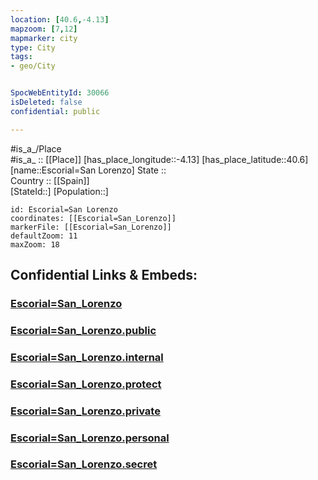 ```yaml
---
location: [40.6,-4.13] 
mapzoom: [7,12] 
mapmarker: city 
type: City
tags:
- geo/City


SpocWebEntityId: 30066
isDeleted: false
confidential: public

---
```

#is_a_/Place  
#is_a_ :: [[Place]] 
[has_place_longitude::-4.13] 
[has_place_latitude::40.6] 
[name::Escorial=San Lorenzo] 
State ::  
Country :: [[Spain]]  
[StateId::] 
[Population::] 



```leaflet
id: Escorial=San Lorenzo
coordinates: [[Escorial=San_Lorenzo]] 
markerFile: [[Escorial=San_Lorenzo]] 
defaultZoom: 11 
maxZoom: 18
```


## Confidential Links & Embeds: 

### [Escorial=San_Lorenzo](/_Standards/Earth/Continent/Europe/Europe~South/Spain/Provinces~Spain/Madrid,Region/counties~Comunidadde_Madrid/Madrid,County/cities~Madrid/Escorial=San_Lorenzo.md) 

### [Escorial=San_Lorenzo.public](/_public/Earth/Continent/Europe/Europe~South/Spain/Provinces~Spain/Madrid,Region/counties~Comunidadde_Madrid/Madrid,County/cities~Madrid/Escorial=San_Lorenzo.public.md) 

### [Escorial=San_Lorenzo.internal](/_internal/Earth/Continent/Europe/Europe~South/Spain/Provinces~Spain/Madrid,Region/counties~Comunidadde_Madrid/Madrid,County/cities~Madrid/Escorial=San_Lorenzo.internal.md) 

### [Escorial=San_Lorenzo.protect](/_protect/Earth/Continent/Europe/Europe~South/Spain/Provinces~Spain/Madrid,Region/counties~Comunidadde_Madrid/Madrid,County/cities~Madrid/Escorial=San_Lorenzo.protect.md) 

### [Escorial=San_Lorenzo.private](/_private/Earth/Continent/Europe/Europe~South/Spain/Provinces~Spain/Madrid,Region/counties~Comunidadde_Madrid/Madrid,County/cities~Madrid/Escorial=San_Lorenzo.private.md) 

### [Escorial=San_Lorenzo.personal](/_personal/Earth/Continent/Europe/Europe~South/Spain/Provinces~Spain/Madrid,Region/counties~Comunidadde_Madrid/Madrid,County/cities~Madrid/Escorial=San_Lorenzo.personal.md) 

### [Escorial=San_Lorenzo.secret](/_secret/Earth/Continent/Europe/Europe~South/Spain/Provinces~Spain/Madrid,Region/counties~Comunidadde_Madrid/Madrid,County/cities~Madrid/Escorial=San_Lorenzo.secret.md)

